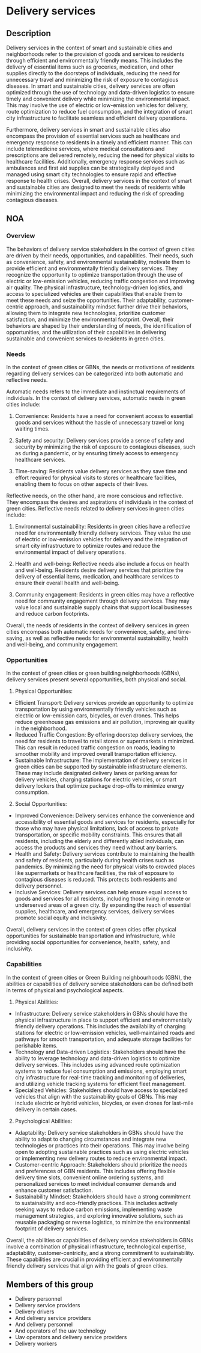 # Delivery services

## Description

Delivery services in the context of smart and sustainable cities and neighborhoods refer to the provision of goods and services to residents through efficient and environmentally friendly means. This includes the delivery of essential items such as groceries, medication, and other supplies directly to the doorsteps of individuals, reducing the need for unnecessary travel and minimizing the risk of exposure to contagious diseases. In smart and sustainable cities, delivery services are often optimized through the use of technology and data-driven logistics to ensure timely and convenient delivery while minimizing the environmental impact. This may involve the use of electric or low-emission vehicles for delivery, route optimization to reduce fuel consumption, and the integration of smart city infrastructure to facilitate seamless and efficient delivery operations.

Furthermore, delivery services in smart and sustainable cities also encompass the provision of essential services such as healthcare and emergency response to residents in a timely and efficient manner. This can include telemedicine services, where medical consultations and prescriptions are delivered remotely, reducing the need for physical visits to healthcare facilities. Additionally, emergency response services such as ambulances and first aid supplies can be strategically deployed and managed using smart city technologies to ensure rapid and effective response to health crises. Overall, delivery services in the context of smart and sustainable cities are designed to meet the needs of residents while minimizing the environmental impact and reducing the risk of spreading contagious diseases.

## NOA

### Overview

The behaviors of delivery service stakeholders in the context of green cities are driven by their needs, opportunities, and capabilities. Their needs, such as convenience, safety, and environmental sustainability, motivate them to provide efficient and environmentally friendly delivery services. They recognize the opportunity to optimize transportation through the use of electric or low-emission vehicles, reducing traffic congestion and improving air quality. The physical infrastructure, technology-driven logistics, and access to specialized vehicles are their capabilities that enable them to meet these needs and seize the opportunities. Their adaptability, customer-centric approach, and sustainability mindset further drive their behaviors, allowing them to integrate new technologies, prioritize customer satisfaction, and minimize the environmental footprint. Overall, their behaviors are shaped by their understanding of needs, the identification of opportunities, and the utilization of their capabilities in delivering sustainable and convenient services to residents in green cities.

### Needs

In the context of green cities or GBNs, the needs or motivations of residents regarding delivery services can be categorized into both automatic and reflective needs.

Automatic needs refers to the immediate and instinctual requirements of individuals. In the context of delivery services, automatic needs in green cities include:

1. Convenience: Residents have a need for convenient access to essential goods and services without the hassle of unnecessary travel or long waiting times.

2. Safety and security: Delivery services provide a sense of safety and security by minimizing the risk of exposure to contagious diseases, such as during a pandemic, or by ensuring timely access to emergency healthcare services.

3. Time-saving: Residents value delivery services as they save time and effort required for physical visits to stores or healthcare facilities, enabling them to focus on other aspects of their lives.

Reflective needs, on the other hand, are more conscious and reflective. They encompass the desires and aspirations of individuals in the context of green cities. Reflective needs related to delivery services in green cities include:

1. Environmental sustainability: Residents in green cities have a reflective need for environmentally friendly delivery services. They value the use of electric or low-emission vehicles for delivery and the integration of smart city infrastructure to optimize routes and reduce the environmental impact of delivery operations.

2. Health and well-being: Reflective needs also include a focus on health and well-being. Residents desire delivery services that prioritize the delivery of essential items, medication, and healthcare services to ensure their overall health and well-being.

3. Community engagement: Residents in green cities may have a reflective need for community engagement through delivery services. They may value local and sustainable supply chains that support local businesses and reduce carbon footprints.

Overall, the needs of residents in the context of delivery services in green cities encompass both automatic needs for convenience, safety, and time-saving, as well as reflective needs for environmental sustainability, health and well-being, and community engagement.

### Opportunities

In the context of green cities or green building neighborhoods (GBNs), delivery services present several opportunities, both physical and social.

1. Physical Opportunities:
- Efficient Transport: Delivery services provide an opportunity to optimize transportation by using environmentally friendly vehicles such as electric or low-emission cars, bicycles, or even drones. This helps reduce greenhouse gas emissions and air pollution, improving air quality in the neighborhood.
- Reduced Traffic Congestion: By offering doorstep delivery services, the need for residents to travel to retail stores or supermarkets is minimized. This can result in reduced traffic congestion on roads, leading to smoother mobility and improved overall transportation efficiency.
- Sustainable Infrastructure: The implementation of delivery services in green cities can be supported by sustainable infrastructure elements. These may include designated delivery lanes or parking areas for delivery vehicles, charging stations for electric vehicles, or smart delivery lockers that optimize package drop-offs to minimize energy consumption.

2. Social Opportunities:
- Improved Convenience: Delivery services enhance the convenience and accessibility of essential goods and services for residents, especially for those who may have physical limitations, lack of access to private transportation, or specific mobility constraints. This ensures that all residents, including the elderly and differently abled individuals, can access the products and services they need without any barriers.
- Health and Safety: Delivery services contribute to maintaining the health and safety of residents, particularly during health crises such as pandemics. By minimizing the need for physical visits to crowded places like supermarkets or healthcare facilities, the risk of exposure to contagious diseases is reduced. This protects both residents and delivery personnel.
- Inclusive Services: Delivery services can help ensure equal access to goods and services for all residents, including those living in remote or underserved areas of a green city. By expanding the reach of essential supplies, healthcare, and emergency services, delivery services promote social equity and inclusivity.

Overall, delivery services in the context of green cities offer physical opportunities for sustainable transportation and infrastructure, while providing social opportunities for convenience, health, safety, and inclusivity.

### Capabilities

In the context of green cities or Green Building neighbourhoods (GBN), the abilities or capabilities of delivery service stakeholders can be defined both in terms of physical and psychological aspects.

1. Physical Abilities:
- Infrastructure: Delivery service stakeholders in GBNs should have the physical infrastructure in place to support efficient and environmentally friendly delivery operations. This includes the availability of charging stations for electric or low-emission vehicles, well-maintained roads and pathways for smooth transportation, and adequate storage facilities for perishable items.
- Technology and Data-driven Logistics: Stakeholders should have the ability to leverage technology and data-driven logistics to optimize delivery services. This includes using advanced route optimization systems to reduce fuel consumption and emissions, employing smart city infrastructure for real-time tracking and monitoring of deliveries, and utilizing vehicle tracking systems for efficient fleet management.
- Specialized Vehicles: Stakeholders should have access to specialized vehicles that align with the sustainability goals of GBNs. This may include electric or hybrid vehicles, bicycles, or even drones for last-mile delivery in certain cases.

2. Psychological Abilities:
- Adaptability: Delivery service stakeholders in GBNs should have the ability to adapt to changing circumstances and integrate new technologies or practices into their operations. This may involve being open to adopting sustainable practices such as using electric vehicles or implementing new delivery routes to reduce environmental impact.
- Customer-centric Approach: Stakeholders should prioritize the needs and preferences of GBN residents. This includes offering flexible delivery time slots, convenient online ordering systems, and personalized services to meet individual consumer demands and enhance customer satisfaction.
- Sustainability Mindset: Stakeholders should have a strong commitment to sustainability and eco-friendly practices. This includes actively seeking ways to reduce carbon emissions, implementing waste management strategies, and exploring innovative solutions, such as reusable packaging or reverse logistics, to minimize the environmental footprint of delivery services.

Overall, the abilities or capabilities of delivery service stakeholders in GBNs involve a combination of physical infrastructure, technological expertise, adaptability, customer-centricity, and a strong commitment to sustainability. These capabilities are crucial in providing efficient and environmentally friendly delivery services that align with the goals of green cities.

## Members of this group

* Delivery personnel
* Delivery service providers
* Delivery drivers
* And delivery service providers
* And delivery personnel
* And operators of the uav technology
* Uav operators and delivery service providers
* Delivery workers